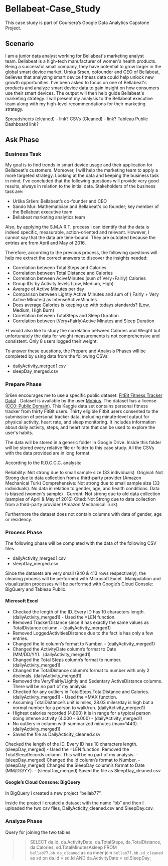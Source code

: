 # Bellabeat-Case_Study
This case study is part of Coursera’s Google Data Analytics Capstone Project. 

## Scenario

I am a junior data analyst working for Bellabeat's marketing analyst team. Bellabeat is a high-tech manufacturer of women's health products. Being a successful small company, they have potential to grow larger in the global smart device market. Urska Srsen, cofounder and CEO of Bellabeat, believes that analyzing smart device fitness data could help unlock new growth opportunities. I've been asked to focus on one of Bellabeat's products and analyze smart device data to gain insight on how consumers use their smart devices. The output will then help guide Bellabeat's marketing strategy. I will present my analysis to the Bellabeat executive team along with my high-level recommendations for their marketing strategy. 

Spreadsheets (cleaned) - link?
CSVs (Cleaned) - link?
Tableau Public Dashboard link?


## Ask Phase

### Business Task

My goal is to find trends in smart device usage and their application for Bellabeat's customers. Moreover, I will help the marketing team to apply a more targeted strategy. Looking at the data and keeping the business task in mind, I've concluded that the following questions will provide very good results, always in relation to the initial data. Stakeholders of the business task are:

* Urška Sršen: Bellabeat’s co-founder and CEO
* Sando Mur: Mathematician and Bellabeat's co founder; key member of the Bellabeat executive team
* Bellabeat marketing analytics team

Also, by applying the S.M.A.R.T. process I can identify that the data is indeed specific, measurable, action-oriented and relevant. However, I cannot say that the data are time-bound. They are outdated because the entries are from April and May of 2016.

Therefore, according to the previous process, the following questions will help me extract the correct answers to discover the insights needed:

* Correlation between Total Steps and Calories
* Correlation between Total Distance and Calories
* Correlation between AciveMinutes (sum of Very+Fairly) Calories
* Group IDs by Activity levels (Low, Medium, High)
* Average of Active Minutes per day
* Comparison between Lightly Active Minutes and sum of ( Fairly + Very Active MInutes) as IntenseActiveMinutes
* Does average Calories is keeping up with todays standards? (Low, Medium, High Burn) 
* Correlation between TotalSteps and Sleep Duration
* Correlation between (Very+Fairly)Active Minutes and Sleep Duration

*I would also like to study the correlation between Calories and Weight but unfortunately the data for weight measurements is not comprehensive and consistent. Only 8 users logged their weight. 

To answer these questions, the Prepare and Analysis Phases will be completed by using data from the following CSVs:

* dailyActivity_merged1.csv
* sleepDay_merged.csv


### Prepare Phase

Sršen encourages me to use a specific public dataset: [FitBit Fitness Tracker Data](https://www.kaggle.com/datasets/arashnic/fitbit)) . Dataset is available by the user [Mobius](https://www.kaggle.com/arashnic). The dataset has a license ([CC0: Public Domain](https://creativecommons.org/publicdomain/zero/1.0/)). This Kaggle data set contains personal fitness tracker from thirty FitBit users. Thirty eligible Fitbit users consented to the submission of personal tracker data, including minute-level output for physical activity, heart rate, and sleep monitoring. It includes information about daily activity, steps, and heart rate that can be used to explore the user's habits.

The data will be stored in a generic folder in Google Drive. Inside this folder will be stored every relative file or folder to this case study. All the CSVs with the data provided are in long format. 

According to the R.O.C.C.C. analysis:

Reliability: Not strong due to small sample size (33 individuals) 
Original: Not Strong due to data collection from a third-party provider (Amazon Mechanical Turk)
Comprehensive: Not strong due to small sample size (33 individuals). No data in relation to gender, age, and health conditions. Data is biased (women's sample)  
Current: Not strong due to old data collection (samples of April & May of 2016)
Cited: Not Strong due to data collection from a third-party provider (Amazon Mechanical Turk)

Furthermore the dataset does not contain columns with data of gender, age or residency. 


### Process Phase

The following phase will be completed with the data of the following CSV files. 

* dailyActivity_merged1.csv
* sleepDay_merged.csv

Since the datasets are very small (940 & 413 rows respectively), the cleaning process will be performed with Microsoft Excel. 
Manipulation and visualization processes will be performed with Google’s Cloud Console: BigQuery and Tableau Public.

#### Microsoft Excel
* Checked the length of the ID. Every ID has 10 characters length. (dailyActivity_merged1) - Used the =LEN function.
* Removed TrackerDistance since it has exactly the same values as TotalDistance column. - (dailyActivity_merged1)
* Removed LoggedActivitiesDistance due to the fact is has only a few entries. 
* Changed the Id column’s format to Number. - (dailyActivity_merged1)
* Changed the ActivityDate column’s format to Date (MM/DD/YY).  (dailyActivity_merged1)
* Changed the Total Steps column’s format to number. (dailyActivity_merged1)
* Changed the TotalDistance column’s format to number with only 2 decimals. (dailyActivity_merged1)
* Removed the Very/Fairly/Lightly and Sedentary ActiveDistance columns. There will be no part of my analysis.  
* Checked for any outliers in TotalSteps,TotalDistance and Calories. (dailyActivity_merged1) - Used the =MAX function. 
* Assuming TotalDistance’s unit is miles, 28.03 miles/day is high but a normal number for a person to walk/run. (dailyActivity_merged1)
* Highest calories recorded (4.800) it is in range for a typical person doing intense activity (4.000 - 6.000) - (dailyActivity_merged1)
* No outliers in column with summarized minutes (max=1440). - (dailyActivity_merged1)
* Saved the file as DailyActicity_cleaned.csv

Checked the length of the ID. Every ID has 10 characters length. (sleepDay_merged) - Used the =LEN function.
Removed the TotalSleepRecords column. This will be no part of my analysis. - (sleepDay_merged)
Changed the Id column’s format to Number. - (sleepDay_merged)
Changed the SleepDay column’s format to Date (MM/DD/YY). - (sleepDay_merged)
Saved the file as SleepDay_cleaned.csv

#### Google’s Cloud Consone: BigQuery

In BigQuery i created a new project “bellab77”. 

Inside the project I created a dataset with the name “bb” and then I uploaded the two csv files, DailyActicity_cleaned.csv and SleepDay.csv. 


### Analyze Phase

Query for joining the two tables

<blockquote>
  
>SELECT
>  da.Id,
>  da.ActivityDate,
>  da.TotalSteps,
>  da.TotalDistance,
>  da.Calories,
>  sd.TotalMinutesAsleep
>FROM
>  `bellab77.bb.da_cleaned` as da
>inner join 
>  `bellab77.bb.sd_cleaned` as sd
>on 
>  da.Id = sd.Id 
>AND 
>  da.ActivityDate = sd.SleepDay;


